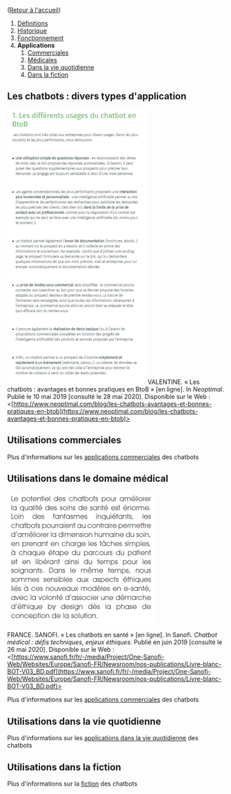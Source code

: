 ([Retour à l'accueil](https://sylviehannon.github.io/chatbot/))
1. [Définitions](definitions.md)
2. [Historique](historique.md)
3. [Fonctionnement](fonctionnement.md)
4. **Applications**
      1. [Commerciales](acommerciales.md)
      2. [Médicales](amedicales.md)
      3. [Dans la vie quotidienne](aquoti.md)
      4. [Dans la fiction](afictions.md)

## Les chatbots : divers types d'application

[![Image](lesimages/Util1.png)](https://www.neoptimal.com/blog/les-chatbots-avantages-et-bonnes-pratiques-en-btob)
VALENTINE. « Les chatbots : avantages et bonnes pratiques en BtoB » [en ligne]. In *Neoptimal*. Publié le 10 mai 2019 [consulté le 28 mai 2020]. Disponible sur le Web : <[https://www.neoptimal.com/blog/les-chatbots-avantages-et-bonnes-pratiques-en-btob](https://www.neoptimal.com/blog/les-chatbots-avantages-et-bonnes-pratiques-en-btob)>

## Utilisations commerciales

Plus d'informations sur les [applications commerciales](acommerciales.md) des chatbots

## Utilisations dans le domaine médical

[![Image](lesimages/Util2.png)](https://www.sanofi.fr/fr/-/media/Project/One-Sanofi-Web/Websites/Europe/Sanofi-FR/Newsroom/nos-publications/Livre-blanc-BOT-V03_BD.pdf)

FRANCE. SANOFI. « Les chatbots en santé » [en ligne]. In Sanofi. *Chatbot médical : défis techniques, enjeux éthiques*. Publié en juin 2019 [consulté le 26 mai 2020]. Disponible sur le Web : <[https://www.sanofi.fr/fr/-/media/Project/One-Sanofi-Web/Websites/Europe/Sanofi-FR/Newsroom/nos-publications/Livre-blanc-BOT-V03_BD.pdf](https://www.sanofi.fr/fr/-/media/Project/One-Sanofi-Web/Websites/Europe/Sanofi-FR/Newsroom/nos-publications/Livre-blanc-BOT-V03_BD.pdf)>

Plus d'informations sur les [applications commerciales](amedicales.md) des chatbots

## Utilisations dans la vie quotidienne

Plus d'informations sur les [applications dans la vie quotidienne](aquoti.md) des chatbots

## Utilisations dans la fiction

Plus d'informations sur la [fiction](afictions.md) des chatbots
